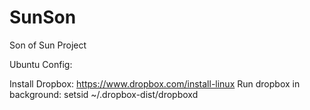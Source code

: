 # SunSon
Son of Sun Project

Ubuntu Config:

Install Dropbox: https://www.dropbox.com/install-linux 
Run dropbox in background: setsid ~/.dropbox-dist/dropboxd
  
  
